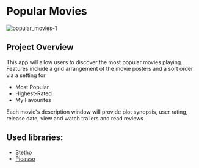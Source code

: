 # Popular Movies
![popular_movies-1](https://user-images.githubusercontent.com/30549956/45268862-89ed5200-b438-11e8-8979-bb99acd0d029.jpg)

## Project Overview

This app will allow users to discover the most popular movies playing. 
Features include a grid arrangement of the movie posters and a sort order via a setting for

* Most Popular
* Highest-Rated
* My Favourites
     
Each movie's description window will provide plot synopsis, user rating, release date, view and watch trailers and read reviews

## Used libraries:

* [Stetho](http://facebook.github.io/stetho/)
* [Picasso](http://square.github.io/picasso/)
